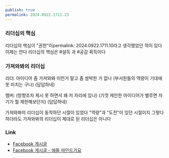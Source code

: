 ```yaml
---
publish: true
permalink: 2024.0922.1711.23
---
```

### 리더십의 핵심
리더십의 핵심이 "권한"이permalink: 2024.0922.1711.10라고 생각했었던 적이 있다
이제는 안다
리더십의 핵심은 #설득 과 #공감 획득이다
### 가져와봐의 리더십
리더:
아이디어 좀 가져와봐
이런거 말고
좀 쌈박한 거 없나
(부서원들의 역량이 기대에 못 미치는 구나)
(답답하네)

멤버:
(방향조차 제시 못 하면서 왜 저 자리에 있나)
(기껏 제안한 아이디어가 별루면 자기가 뭘 제한해보던지)
(답답하네)

가져와봐의 리더십이 동작하던 시절이 있었다
"역량"과 "도전"이 있던 시절이지
그렇다 하더라도 가져와봐의 리더십이 제대로 된 리더십은 아니다
### Link
- [Facebook 게시글](https://www.facebook.com/share/p/64vDMTx3FNAXvRdu/)
- [Facebook 게시글 - 애들 마인드가요](https://www.facebook.com/share/p/1BuSiZpJhCbfUCpj/)
